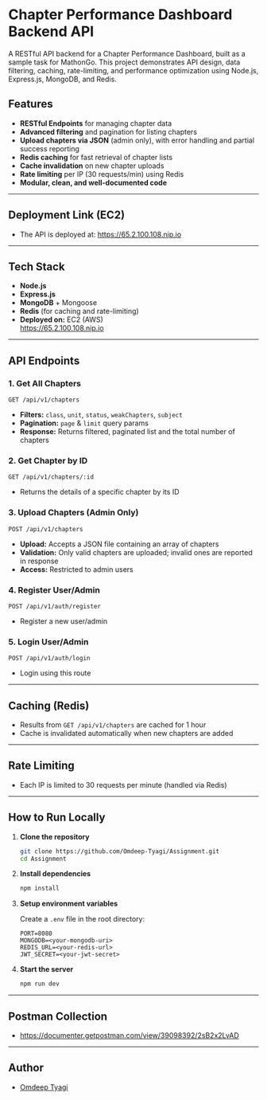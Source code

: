 # Chapter Performance Dashboard Backend API

A RESTful API backend for a Chapter Performance Dashboard, built as a sample task for MathonGo. This project demonstrates API design, data filtering, caching, rate-limiting, and performance optimization using Node.js, Express.js, MongoDB, and Redis.

## Features

- **RESTful Endpoints** for managing chapter data
- **Advanced filtering** and pagination for listing chapters
- **Upload chapters via JSON** (admin only), with error handling and partial success reporting
- **Redis caching** for fast retrieval of chapter lists
- **Cache invalidation** on new chapter uploads
- **Rate limiting** per IP (30 requests/min) using Redis
- **Modular, clean, and well-documented code**

---


## Deployment Link (EC2)

- The API is deployed at: https://65.2.100.108.nip.io
  

---

## Tech Stack

- **Node.js**
- **Express.js**
- **MongoDB** + Mongoose
- **Redis** (for caching and rate-limiting)
- **Deployed on:** EC2 (AWS)  
https://65.2.100.108.nip.io

---

## API Endpoints

### 1. Get All Chapters

```
GET /api/v1/chapters
```
- **Filters:** `class`, `unit`, `status`, `weakChapters`, `subject`
- **Pagination:** `page` & `limit` query params
- **Response:** Returns filtered, paginated list and the total number of chapters



### 2. Get Chapter by ID

```
GET /api/v1/chapters/:id
```
- Returns the details of a specific chapter by its ID



### 3. Upload Chapters (Admin Only)

```
POST /api/v1/chapters
```
- **Upload:** Accepts a JSON file containing an array of chapters
- **Validation:** Only valid chapters are uploaded; invalid ones are reported in response
- **Access:** Restricted to admin users



### 4. Register User/Admin

```
POST /api/v1/auth/register
```
- Register a new user/admin



### 5. Login User/Admin

```
POST /api/v1/auth/login
```
- Login using this route

---

## Caching (Redis)

- Results from `GET /api/v1/chapters` are cached for 1 hour
- Cache is invalidated automatically when new chapters are added

---

## Rate Limiting

- Each IP is limited to 30 requests per minute (handled via Redis)

---

## How to Run Locally

1. **Clone the repository**
   ```bash
   git clone https://github.com/Omdeep-Tyagi/Assignment.git
   cd Assignment
   ```

2. **Install dependencies**
   ```bash
   npm install
   ```

3. **Setup environment variables**

   Create a `.env` file in the root directory:

   ```
   PORT=8080
   MONGODB=<your-mongodb-uri>
   REDIS_URL=<your-redis-url>
   JWT_SECRET=<your-jwt-secret>
   ```

4. **Start the server**
   ```bash
   npm run dev
   ```

---


## Postman Collection

- https://documenter.getpostman.com/view/39098392/2sB2x2LvAD

---



## Author

- [Omdeep Tyagi](https://github.com/Omdeep-Tyagi)